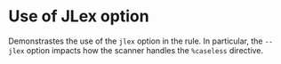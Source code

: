# Use of JLex option

Demonstrastes the use of the `jlex` option in the rule.
In particular, the `--jlex` option impacts how the scanner handles the
`%caseless` directive.

